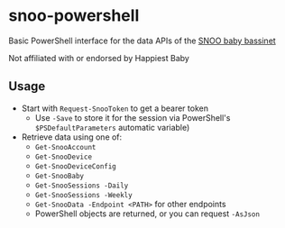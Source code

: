 snoo-powershell
===============

Basic PowerShell interface for the data APIs of the [SNOO baby bassinet](https://www.happiestbaby.com/products/snoo-smart-bassinet)

Not affiliated with or endorsed by Happiest Baby


Usage
-----

* Start with `Request-SnooToken` to get a bearer token
	* Use `-Save` to store it for the session via PowerShell's `$PSDefaultParameters` automatic variable)
* Retrieve data using one of:
	* `Get-SnooAccount`
	* `Get-SnooDevice` 
	* `Get-SnooDeviceConfig`
	* `Get-SnooBaby`
	* `Get-SnooSessions -Daily`
	* `Get-SnooSessions -Weekly`
	* `Get-SnooData -Endpoint <PATH>` for other endpoints
	* PowerShell objects are returned, or you can request `-AsJson`